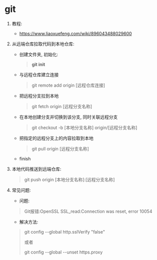 #  git

1. 教程:
   
   + https://www.liaoxuefeng.com/wiki/896043488029600
   
2. 从远端仓库拉取代码到本地仓库:
   + 创建文件夹, 初始化:

     > **git init**
   + 与远程仓库建立连接

     > git remote add origin [远程仓库连接]
   + 把远程分支拉到本地

     > git fetch origin [远程分支名称]
   + 在本地创建分支并切换到该分支, 同时关联远程分支

     > git checkout -b [本地分支名称] origin/[远程分支名称]
   + 把指定的远程分支上的内容拉取到本地

     > git pull origin [远程分支名称]
   + finish

3. 本地代码推送到远端仓库:

   > git push origin [本地分支名称]:[远程分支名称]

4. 常见问题:

   + 问题:

   > Git报错:OpenSSL SSL_read:Connection was reset, error 10054

   + 解决方法:

   > git config --global http.sslVerify "false"
   >
   > 或者
   >
   > git config --global --unset https.proxy